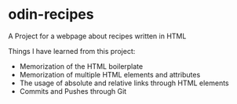 # odin-recipes
A Project for a webpage about recipes written in HTML 

Things I have learned from this project: 
* Memorization of the HTML boilerplate
* Memorization of multiple HTML elements and attributes
* The usage of absolute and relative links through HTML elements
* Commits and Pushes through Git